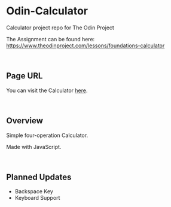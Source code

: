 # Odin-Calculator
Calculator project repo for The Odin Project


The Assignment can be found here:<br>
https://www.theodinproject.com/lessons/foundations-calculator


<br>

## Page URL
You can visit the Calculator [here](https://gimboidgit.github.io/Odin-Calculator/ "Calculator!").

<br>

## Overview
Simple four-operation Calculator.

Made with JavaScript.


<br>


## Planned Updates
- Backspace Key
- Keyboard Support